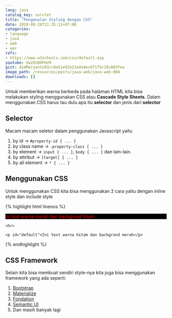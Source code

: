 ```yaml
---
lang: java
catalog_key: servlet
title: "Pengenalan Styling dengan CSS"
date: 2020-08-26T21:35:11+07:00
categories:
- language
- java
- web
- war
refs: 
- https://www.w3schools.com/css/default.asp
youtube: Vw2EUQOFHcM
gist: dimMaryanto93/c0a51e92e23ada4ecb71f9c18c803fea
image_path: /resources/posts/java-web/java-web-004
downloads: []
---
```


Untuk memberikan warna berbeda pada halaman HTML kita bisa melakukan styling menggunakan CSS atau **Cascade Style Sheets**. Dalam menggunakan CSS harus tau dulu apa itu **selector** dan jenis dari **selector**

<!--more-->

## Selector

Macam macam seletor dalam penggunakan Javascript yaitu

1. by id -> `#property-id { ... }`
2. by class name -> `.property-class { ... }`
3. by element -> `input { ... }`, `body { ... }` dan lain-lain.
4. by attribut -> `[target] { ... }`
5. by all element -> `* { ... }`

## Menggunakan CSS

Untuk menggunakan CSS kita bisa menggunakan 2 cara yaitu dengan inline style dan include style

{% highlight html linenos %}
<html>
<head>
<style>
    #default {
        color: black;
        background-color: red;
    }
</style>
</head>
<body>
    <!-- inline style -->
    <p style="color: red; background-color: black;">Ini text warna merah dan backgroud hitam</p>

    <hr>

    <p id="default">Ini text warna hitam dan backgrond merah</p>
</body>
</html>
{% endhighlight %}

## CSS Framework

Selain kita bisa membuat sendiri style-nya kita juga bisa menggunakan framework yang ada seperti:

1. [Bootstrap](https://getbootstrap.com/)
2. [Materialize](https://materializecss.com/)
3. [Fondation](https://get.foundation/)
4. [Semantic UI](https://semantic-ui.com/)
5. Dan masih banyak lagi